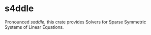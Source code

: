 # s4ddle

Pronounced *saddle*, this crate provides Solvers for Sparse Symmetric Systems of Linear Equations.

